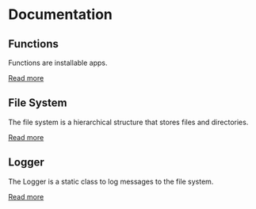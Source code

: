 # Documentation


## Functions

Functions are installable apps.

[Read more](./function.md)

## File System

The file system is a hierarchical structure that stores files and directories.

[Read more](./filesystem.md)

## Logger

The Logger is a static class to log messages to the file system.

[Read more](./logger.md)



